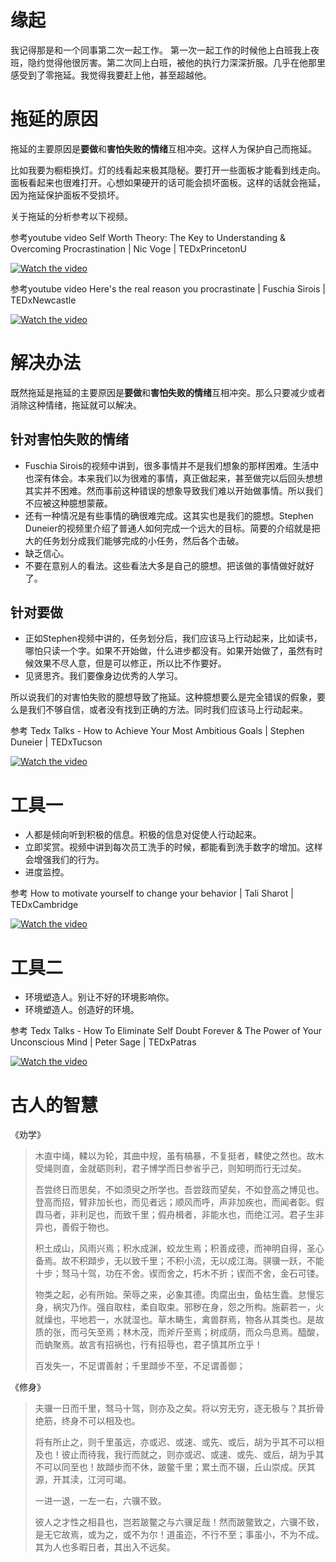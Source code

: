 # 缘起
我记得那是和一个同事第二次一起工作。 第一次一起工作的时候他上白班我上夜班，隐约觉得他很厉害。第二次同上白班，被他的执行力深深折服。几乎在他那里感受到了零拖延。我觉得我要赶上他，甚至超越他。

# 拖延的原因
拖延的主要原因是**要做**和**害怕失败的情绪**互相冲突。这样人为保护自己而拖延。

比如我要为橱柜换灯。灯的线看起来极其隐秘。要打开一些面板才能看到线走向。面板看起来也很难打开。心想如果硬开的话可能会损坏面板。这样的话就会拖延，因为拖延保护面板不受损坏。 

关于拖延的分析参考以下视频。

参考youtube video
Self Worth Theory: The Key to Understanding & Overcoming Procrastination | Nic Voge | TEDxPrincetonU

[![Watch the video](https://img.youtube.com/vi/52lZmIafep4/default.jpg)](https://www.youtube.com/watch?v=52lZmIafep4)

参考youtube video
Here's the real reason you procrastinate | Fuschia Sirois | TEDxNewcastle

[![Watch the video](https://img.youtube.com/vi/xTEPNxx0MsA/default.jpg)](https://www.youtube.com/watch?v=xTEPNxx0MsA)


# 解决办法
既然拖延是拖延的主要原因是**要做**和**害怕失败的情绪**互相冲突。那么只要减少或者消除这种情绪，拖延就可以解决。

## 针对害怕失败的情绪
- Fuschia Sirois的视频中讲到，很多事情并不是我们想象的那样困难。生活中也深有体会。本来我们以为很难的事情，真正做起来，甚至做完以后回头想想其实并不困难。然而事前这种错误的想象导致我们难以开始做事情。所以我们不应被这种臆想蒙蔽。
- 还有一种情况是有些事情的确很难完成。这其实也是我们的臆想。Stephen Duneier的视频里介绍了普通人如何完成一个远大的目标。简要的介绍就是把大的任务划分成我们能够完成的小任务，然后各个击破。
- 缺乏信心。
- 不要在意别人的看法。这些看法大多是自己的臆想。把该做的事情做好就好了。

## 针对要做
- 正如Stephen视频中讲的，任务划分后，我们应该马上行动起来，比如读书，哪怕只读一个字。如果不开始做，什么进步都没有。如果开始做了，虽然有时候效果不尽人意，但是可以修正，所以比不作要好。
- 见贤思齐。我们要像身边优秀的人学习。

所以说我们的对害怕失败的臆想导致了拖延。这种臆想要么是完全错误的假象，要么是我们不够自信，或者没有找到正确的方法。同时我们应该马上行动起来。

参考 Tedx Talks - How to Achieve Your Most Ambitious Goals | Stephen Duneier | TEDxTucson

[![Watch the video](https://img.youtube.com/vi/TQMbvJNRpLE/default.jpg)](https://www.youtube.com/watch?v=TQMbvJNRpLE)

# 工具一
- 人都是倾向听到积极的信息。积极的信息对促使人行动起来。
- 立即奖赏。视频中讲到每次员工洗手的时候，都能看到洗手数字的增加。这样会增强我们的行为。
- 进度监控。

参考 How to motivate yourself to change your behavior | Tali Sharot | TEDxCambridge

[![Watch the video](https://img.youtube.com/vi/xp0O2vi8DX4/default.jpg)](https://www.youtube.com/watch?v=xp0O2vi8DX4E)

# 工具二
- 环境塑造人。别让不好的环境影响你。
- 环境塑造人。创造好的环境。

参考 Tedx Talks - How To Eliminate Self Doubt Forever & The Power of Your Unconscious Mind | Peter Sage | TEDxPatras

[![Watch the video](https://img.youtube.com/vi/v1ojZKWfShQ/default.jpg)](https://www.youtube.com/watch?v=v1ojZKWfShQ)


# 古人的智慧

《劝学》
> 木直中绳，輮以为轮，其曲中规，虽有槁暴，不复挺者，輮使之然也。故木受绳则直，金就砺则利，君子博学而日参省乎己，则知明而行无过矣。
>
> 吾尝终日而思矣，不如须臾之所学也。吾尝跂而望矣，不如登高之博见也。登高而招，臂非加长也，而见者远；顺风而呼，声非加疾也，而闻者彰。假舆马者，非利足也，而致千里；假舟楫者，非能水也，而绝江河。君子生非异也，善假于物也。
>
> 积土成山，风雨兴焉；积水成渊，蛟龙生焉；积善成德，而神明自得，圣心备焉。故不积蹞步，无以致千里；不积小流，无以成江海。骐骥一跃，不能十步；驽马十驾，功在不舍。锲而舍之，朽木不折；锲而不舍，金石可镂。
> 
> 物类之起，必有所始。荣辱之来，必象其德。肉腐出虫，鱼枯生蠹。怠慢忘身，祸灾乃作。强自取柱，柔自取束。邪秽在身，怨之所构。施薪若一，火就燥也，平地若一，水就湿也。草木畴生，禽兽群焉，物各从其类也。是故质的张，而弓矢至焉；林木茂，而斧斤至焉；树成荫，而众鸟息焉。醯酸，而蚋聚焉。故言有招祸也，行有招辱也，君子慎其所立乎！
> 
> 百发失一，不足谓善射；千里蹞步不至，不足谓善御；

《修身》
> 夫骥一日而千里，驽马十驾，则亦及之矣。将以穷无穷，逐无极与？其折骨绝筋，终身不可以相及也。
> 
> 将有所止之，则千里虽远，亦或迟、或速、或先、或后，胡为乎其不可以相及也！彼止而待我，我行而就之，则亦或迟、或速、或先、或后，胡为乎其不可以同至也！故蹞步而不休，跛鳖千里；累土而不辍，丘山崇成。厌其源，开其渎，江河可竭。
> 
> 一进一退，一左一右，六骥不致。
> 
> 彼人之才性之相县也，岂若跛鳖之与六骥足哉！然而跛鳖致之，六骥不致，是无它故焉，或为之，或不为尔！道虽迩，不行不至；事虽小，不为不成。其为人也多暇日者，其出入不远矣。


